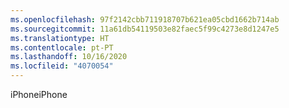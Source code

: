 ```yaml
---
ms.openlocfilehash: 97f2142cbb711918707b621ea05cbd1662b714ab
ms.sourcegitcommit: 11a61db54119503e82faec5f99c4273e8d1247e5
ms.translationtype: HT
ms.contentlocale: pt-PT
ms.lasthandoff: 10/16/2020
ms.locfileid: "4070054"
---
```

<span data-ttu-id="7fbf4-101">iPhone</span><span class="sxs-lookup"><span data-stu-id="7fbf4-101">iPhone</span></span>